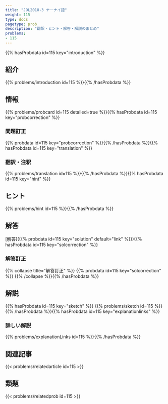 ```yaml
---
title: "JOL2018-3 ナーナイ語"
weight: 115
type: docs
pagetype: prob
description: "翻訳・ヒント・解答・解説のまとめ"
problems: 
- 115
---
```


{{% hasProbdata id=115 key="introduction" %}}

## 紹介

{{% problems/introduction id=115 %}}{{% /hasProbdata %}}

## 情報

{{% problems/probcard id=115 detailed=true %}}{{% hasProbdata id=115 key="probcorrection" %}}

### 問題訂正

{{% probdata id=115 key="probcorrection" %}}{{% /hasProbdata %}}{{% hasProbdata id=115 key="translation" %}}

### 翻訳・注釈

{{% problems/translation id=115 %}}{{% /hasProbdata %}}{{% hasProbdata id=115 key="hint" %}}

## ヒント

{{% problems/hint id=115 %}}{{% /hasProbdata %}}

## 解答

[解答]({{% probdata id=115 key="solution" default="link" %}}){{% hasProbdata id=115 key="solcorrection" %}}

### 解答訂正

{{% collapse title="解答訂正" %}}
{{% probdata id=115 key="solcorrection" %}}
{{% /collapse %}}{{% /hasProbdata %}}

## 解説

{{% hasProbdata id=115 key="sketch" %}}
{{% problems/sketch id=115 %}}
{{% /hasProbdata %}}{{% hasProbdata id=115 key="explanationlinks" %}}

### 詳しい解説

{{% problems/explanationLinks id=115 %}}{{% /hasProbdata %}}

## 関連記事

{{< problems/relatedarticle id=115 >}}

## 類題

{{< problems/relatedprob id=115 >}}
